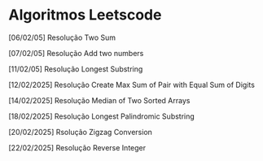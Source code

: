# Algoritmos Leetscode

[06/02/05] Resolução Two Sum 

[07/02/05] Resolução  Add two numbers 

[11/02/05] Resolução Longest Substring 

[12/02/2025] Resolução Create Max Sum of Pair with Equal Sum of Digits 

[14/02/2025] Resolução Median of Two Sorted Arrays

[18/02/2025] Resolução Longest Palindromic Substring 

[20/02/2025] Rsolução Zigzag Conversion

[22/02/2025] Resolução Reverse Integer 
